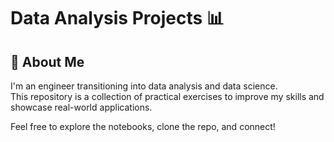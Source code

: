 # Data Analysis Projects 📊


## 👤 About Me

I'm an engineer transitioning into data analysis and data science.  
This repository is a collection of practical exercises to improve my skills and showcase real-world applications.

Feel free to explore the notebooks, clone the repo, and connect!

